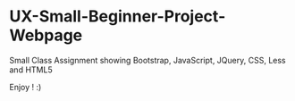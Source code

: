 # UX-Small-Beginner-Project-Webpage

Small Class Assignment showing Bootstrap, JavaScript, JQuery, CSS, Less and HTML5

Enjoy ! :)
